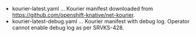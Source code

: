- kourier-latest.yaml ... Kourier manifest downloaded from https://github.com/openshift-knative/net-kourier.
- kourier-latest-debug.yaml ... Kourier manifest with debug log. Operator cannot enable debug log as per SRVKS-428.

